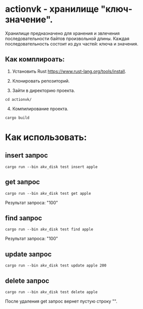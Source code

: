 # actionvk - хранилище "ключ-значение".

Хранилище предназначено для хранения и звлечения
последовательности байтов произвольной длины.
Каждая последовательность состоит из дух частей: ключа и значения.

## Как комплироать:

1. Установить Rust https://www.rust-lang.org/tools/install.

2. Клонировать репозиторий.

3. Зайти в директорию проекта.
```
cd actionvk/
```
4. Компилирование проекта.
```
cargo build
```
# Как использовать:

## insert запрос
 ```
cargo run --bin akv_disk test insert apple
 ```

## get запрос
```
cargo run --bin akv_disk test get apple
```
 Результат запроса: "100"

## find запрос
```
cargo run --bin akv_disk test find apple
```
Результат запроса: "100"

## update запрос
```
cargo run --bin akv_disk test update apple 200
```

## delete запрос
```
cargo run --bin akv_disk test delete apple
```
После удаления get запрос вернет пустую строку "".